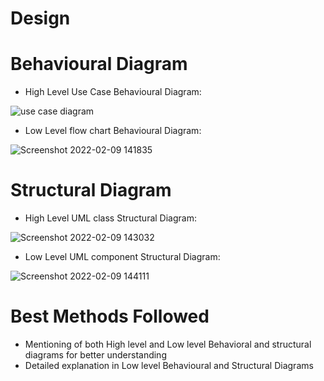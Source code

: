 # Design
# Behavioural Diagram
* High Level Use Case Behavioural Diagram:

![use case diagram](https://user-images.githubusercontent.com/98829253/153533639-829da133-a6b7-4071-b80f-436152cbe92c.png)
* Low Level flow chart Behavioural Diagram:

![Screenshot 2022-02-09 141835](https://user-images.githubusercontent.com/98829253/153159178-1c56a9c6-b4c6-4eb8-ad15-2874ba1c1c57.png)
# Structural Diagram

* High Level UML class Structural Diagram:

![Screenshot 2022-02-09 143032](https://user-images.githubusercontent.com/98829253/153161292-5f03b716-8b1f-4447-a350-03fde343cd58.png)
* Low Level UML component Structural Diagram:

![Screenshot 2022-02-09 144111](https://user-images.githubusercontent.com/98829253/153162910-ba31d08b-b673-474c-b773-10c8a99c91cc.png)
# Best Methods Followed
* Mentioning of both High level and Low level Behavioral and structural diagrams for better understanding
* Detailed explanation in Low level Behavioural and Structural Diagrams
